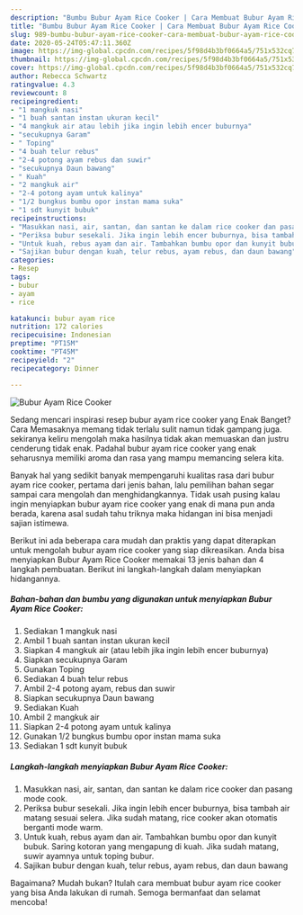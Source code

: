 ```yaml
---
description: "Bumbu Bubur Ayam Rice Cooker | Cara Membuat Bubur Ayam Rice Cooker Yang Mudah Dan Praktis"
title: "Bumbu Bubur Ayam Rice Cooker | Cara Membuat Bubur Ayam Rice Cooker Yang Mudah Dan Praktis"
slug: 989-bumbu-bubur-ayam-rice-cooker-cara-membuat-bubur-ayam-rice-cooker-yang-mudah-dan-praktis
date: 2020-05-24T05:47:11.360Z
image: https://img-global.cpcdn.com/recipes/5f98d4b3bf0664a5/751x532cq70/bubur-ayam-rice-cooker-foto-resep-utama.jpg
thumbnail: https://img-global.cpcdn.com/recipes/5f98d4b3bf0664a5/751x532cq70/bubur-ayam-rice-cooker-foto-resep-utama.jpg
cover: https://img-global.cpcdn.com/recipes/5f98d4b3bf0664a5/751x532cq70/bubur-ayam-rice-cooker-foto-resep-utama.jpg
author: Rebecca Schwartz
ratingvalue: 4.3
reviewcount: 8
recipeingredient:
- "1 mangkuk nasi"
- "1 buah santan instan ukuran kecil"
- "4 mangkuk air atau lebih jika ingin lebih encer buburnya"
- "secukupnya Garam"
- " Toping"
- "4 buah telur rebus"
- "2-4 potong ayam rebus dan suwir"
- "secukupnya Daun bawang"
- " Kuah"
- "2 mangkuk air"
- "2-4 potong ayam untuk kalinya"
- "1/2 bungkus bumbu opor instan mama suka"
- "1 sdt kunyit bubuk"
recipeinstructions:
- "Masukkan nasi, air, santan, dan santan ke dalam rice cooker dan pasang mode cook."
- "Periksa bubur sesekali. Jika ingin lebih encer buburnya, bisa tambah air matang sesuai selera. Jika sudah matang, rice cooker akan otomatis berganti mode warm."
- "Untuk kuah, rebus ayam dan air. Tambahkan bumbu opor dan kunyit bubuk. Saring kotoran yang mengapung di kuah. Jika sudah matang, suwir ayamnya untuk toping bubur."
- "Sajikan bubur dengan kuah, telur rebus, ayam rebus, dan daun bawang"
categories:
- Resep
tags:
- bubur
- ayam
- rice

katakunci: bubur ayam rice 
nutrition: 172 calories
recipecuisine: Indonesian
preptime: "PT15M"
cooktime: "PT45M"
recipeyield: "2"
recipecategory: Dinner

---
```



![Bubur Ayam Rice Cooker](https://img-global.cpcdn.com/recipes/5f98d4b3bf0664a5/751x532cq70/bubur-ayam-rice-cooker-foto-resep-utama.jpg)

Sedang mencari inspirasi resep bubur ayam rice cooker yang Enak Banget? Cara Memasaknya memang tidak terlalu sulit namun tidak gampang juga. sekiranya keliru mengolah maka hasilnya tidak akan memuaskan dan justru cenderung tidak enak. Padahal bubur ayam rice cooker yang enak seharusnya memiliki aroma dan rasa yang mampu memancing selera kita.



Banyak hal yang sedikit banyak mempengaruhi kualitas rasa dari bubur ayam rice cooker, pertama dari jenis bahan, lalu pemilihan bahan segar sampai cara mengolah dan menghidangkannya. Tidak usah pusing kalau ingin menyiapkan bubur ayam rice cooker yang enak di mana pun anda berada, karena asal sudah tahu triknya maka hidangan ini bisa menjadi sajian istimewa.


Berikut ini ada beberapa cara mudah dan praktis yang dapat diterapkan untuk mengolah bubur ayam rice cooker yang siap dikreasikan. Anda bisa menyiapkan Bubur Ayam Rice Cooker memakai 13 jenis bahan dan 4 langkah pembuatan. Berikut ini langkah-langkah dalam menyiapkan hidangannya.

<!--inarticleads1-->

##### Bahan-bahan dan bumbu yang digunakan untuk menyiapkan Bubur Ayam Rice Cooker:

1. Sediakan 1 mangkuk nasi
1. Ambil 1 buah santan instan ukuran kecil
1. Siapkan 4 mangkuk air (atau lebih jika ingin lebih encer buburnya)
1. Siapkan secukupnya Garam
1. Gunakan  Toping
1. Sediakan 4 buah telur rebus
1. Ambil 2-4 potong ayam, rebus dan suwir
1. Siapkan secukupnya Daun bawang
1. Sediakan  Kuah
1. Ambil 2 mangkuk air
1. Siapkan 2-4 potong ayam untuk kalinya
1. Gunakan 1/2 bungkus bumbu opor instan mama suka
1. Sediakan 1 sdt kunyit bubuk




<!--inarticleads2-->

##### Langkah-langkah menyiapkan Bubur Ayam Rice Cooker:

1. Masukkan nasi, air, santan, dan santan ke dalam rice cooker dan pasang mode cook.
1. Periksa bubur sesekali. Jika ingin lebih encer buburnya, bisa tambah air matang sesuai selera. Jika sudah matang, rice cooker akan otomatis berganti mode warm.
1. Untuk kuah, rebus ayam dan air. Tambahkan bumbu opor dan kunyit bubuk. Saring kotoran yang mengapung di kuah. Jika sudah matang, suwir ayamnya untuk toping bubur.
1. Sajikan bubur dengan kuah, telur rebus, ayam rebus, dan daun bawang




Bagaimana? Mudah bukan? Itulah cara membuat bubur ayam rice cooker yang bisa Anda lakukan di rumah. Semoga bermanfaat dan selamat mencoba!
